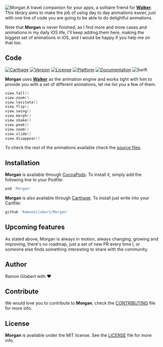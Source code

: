 ![Morgan](https://github.com/RamonGilabert/Morgan/blob/master/Resources/logo.png)
A travel companion for your apps, a solitaire friend for **[Walker](https://github.com/RamonGilabert/Walker)**. This library aims to make the job of using day to day animations easier, just with one line of code you are going to be able to do delightful animations.

Note that **Morgan** is never finished, as I find more and more cases and animations in my daily iOS life, I'll keep adding them here, making the biggest set of animations in iOS, and I would be happy if you help me on that too.

## Code

[![Carthage](https://img.shields.io/badge/Carthage-compatible-4BC51D.svg?style=flat)](https://github.com/Carthage/Carthage)
[![Version](https://img.shields.io/cocoapods/v/Walker.svg?style=flat)](http://cocoadocs.org/docsets/Walker)
[![License](https://img.shields.io/cocoapods/l/Walker.svg?style=flat)](http://cocoadocs.org/docsets/Walker)
[![Platform](https://img.shields.io/cocoapods/p/Walker.svg?style=flat)](http://cocoadocs.org/docsets/Walker)
[![Documentation](https://img.shields.io/cocoapods/metrics/doc-percent/Walker.svg?style=flat)](http://cocoadocs.org/docsets/Walker)
![Swift](https://img.shields.io/badge/%20in-swift%202.2-orange.svg)

**Morgan** uses **[Walker](https://github.com/RamonGilabert/Walker)** as the animation engine and works tight with him to provide you with a set of different animations, let me list you a few of them.

```swift
view.fall()
view.zoom()
view.levitate()
view.flip()
view.swing()
view.morph()
view.shake()
view.peek()
view.zoom()
view.slide()
view.disappear()
```

To check the rest of the animations available check the [source files](https://github.com/RamonGilabert/Morgan/tree/master/Sources).

## Installation

**Morgan** is available through [CocoaPods](http://cocoapods.org). To install
it, simply add the following line to your Podfile:

```ruby
pod 'Morgan'
```

**Morgan** is also available through [Carthage](https://github.com/Carthage/Carthage). To install just write into your Cartfile:

```ruby
github 'RamonGilabert/Morgan'
```

## Upcoming features

As stated above, Morgan is always in motion, always changing, growing and improving, there's no roadmap, just a set of new PR every time I, or someone else finds something interesting to share with the community.

## Author

Ramon Gilabert with ♥️

## Contribute

We would love you to contribute to **Morgan**, check the [CONTRIBUTING](https://github.com/RamonGilabert/Morgan/blob/master/CONTRIBUTING.md) file for more info.

## License

**Morgan** is available under the MIT license. See the [LICENSE](https://github.com/RamonGilabert/Morgan/blob/master/LICENSE.md) file for more info.

